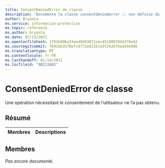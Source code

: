 ```yaml
---
title: ConsentDeniedError de classe
description: 'Documente la classe consentdeniederror :: non définie du kit de développement logiciel (SDK) Microsoft Information Protection (MIP).'
author: BryanLa
ms.service: information-protection
ms.topic: reference
ms.author: bryanla
ms.date: 01/13/2021
ms.openlocfilehash: 1f91b89ba33aed9d83871aacd51888784d37be42
ms.sourcegitcommit: 76926b357bbfc8772ed132ce5f2426fbea59e98b
ms.translationtype: MT
ms.contentlocale: fr-FR
ms.lasthandoff: 01/14/2021
ms.locfileid: "98211802"
---
```

# <a name="class-consentdeniederror"></a>ConsentDeniedError de classe 
Une opération nécessitant le consentement de l’utilisateur ne l’a pas obtenu.
  
## <a name="summary"></a>Résumé
 Membres                        | Descriptions                                
--------------------------------|---------------------------------------------
  
## <a name="members"></a>Membres
_Pas encore documenté._
